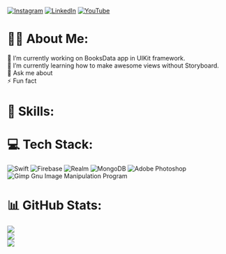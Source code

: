 [![Instagram](https://img.shields.io/badge/Instagram-%23E4405F.svg?logo=Instagram&logoColor=white)](https://instagram.com/sebakodzi) 
[![LinkedIn](https://img.shields.io/badge/LinkedIn-%230077B5.svg?logo=linkedin&logoColor=white)](https://linkedin.com/in/sebastian-hajduk) 
[![YouTube](https://img.shields.io/badge/YouTube-%23FF0000.svg?logo=YouTube&logoColor=white)](https://youtube.com/c/UCJoc1y_BpuumGXa0gP4upPQ) 

# 👨‍💻 About Me:
🔭 I’m currently working on BooksData app in UIKit framework.<br>
🌱 I’m currently learning how to make awesome views without Storyboard.<br>
💬 Ask me about <br>
⚡ Fun fact

# 💪 Skills:
 

# 💻 Tech Stack:
![Swift](https://img.shields.io/badge/swift-F54A2A?style=for-the-badge&logo=swift&logoColor=white) 
![Firebase](https://img.shields.io/badge/firebase-%23039BE5.svg?style=for-the-badge&logo=firebase) 
![Realm](https://img.shields.io/badge/Realm-39477F?style=for-the-badge&logo=realm&logoColor=white) 
![MongoDB](https://img.shields.io/badge/MongoDB-%234ea94b.svg?style=for-the-badge&logo=mongodb&logoColor=white) 
![Adobe Photoshop](https://img.shields.io/badge/adobephotoshop-%2331A8FF.svg?style=for-the-badge&logo=adobephotoshop&logoColor=white) 
![Gimp Gnu Image Manipulation Program](https://img.shields.io/badge/Gimp-657D8B?style=for-the-badge&logo=gimp&logoColor=FFFFFF)

# 📊 GitHub Stats:
![](https://github-readme-stats.vercel.app/api?username=sebahajduk&theme=nord&hide_border=true&include_all_commits=false&count_private=false)<br/>
![](https://github-readme-streak-stats.herokuapp.com/?user=sebahajduk&theme=nord&hide_border=true)<br/>
![](https://github-readme-stats.vercel.app/api/top-langs/?username=sebahajduk&theme=nord&hide_border=true&include_all_commits=false&count_private=false&layout=compact)
